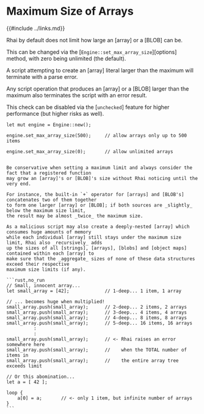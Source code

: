 Maximum Size of Arrays
=====================

{{#include ../links.md}}

Rhai by default does not limit how large an [array] or a [BLOB] can be.

This can be changed via the [`Engine::set_max_array_size`][options] method, with zero being unlimited (the default).

A script attempting to create an [array] literal larger than the maximum will terminate with a parse error.

Any script operation that produces an [array] or a [BLOB] larger than the maximum also terminates
the script with an error result.

This check can be disabled via the [`unchecked`] feature for higher performance (but higher risks as well).

```rust,no_run
let mut engine = Engine::new();

engine.set_max_array_size(500);     // allow arrays only up to 500 items

engine.set_max_array_size(0);       // allow unlimited arrays
```

~~~admonish danger "Maximum size"

Be conservative when setting a maximum limit and always consider the fact that a registered function
may grow an [array]'s or [BLOB]'s size without Rhai noticing until the very end.

For instance, the built-in `+` operator for [arrays] and [BLOB's] concatenates two of them together
to form one larger [array] or [BLOB]; if both sources are _slightly_ below the maximum size limit,
the result may be almost _twice_ the maximum size.

As a malicious script may also create a deeply-nested [array] which consumes huge amounts of memory
while each individual [array] still stays under the maximum size limit, Rhai also _recursively_ adds
up the sizes of all [strings], [arrays], [blobs] and [object maps] contained within each [array] to
make sure that the _aggregate_ sizes of none of these data structures exceed their respective
maximum size limits (if any).

```rust,no_run
// Small, innocent array...
let small_array = [42];             // 1-deep... 1 item, 1 array

// ... becomes huge when multiplied!
small_array.push(small_array);      // 2-deep... 2 items, 2 arrays
small_array.push(small_array);      // 3-deep... 4 items, 4 arrays
small_array.push(small_array);      // 4-deep... 8 items, 8 arrays
small_array.push(small_array);      // 5-deep... 16 items, 16 arrays
          :
          :
small_array.push(small_array);      // <- Rhai raises an error somewhere here
small_array.push(small_array);      //    when the TOTAL number of items in
small_array.push(small_array);      //    the entire array tree exceeds limit

// Or this abomination...
let a = [ 42 ];

loop {
    a[0] = a;       // <- only 1 item, but infinite number of arrays
}
```
~~~
